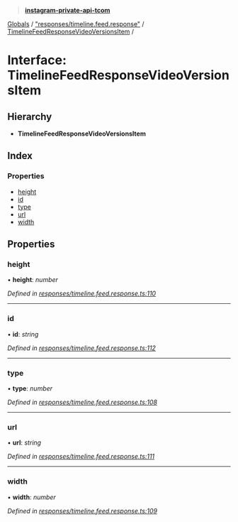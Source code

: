 > **[instagram-private-api-tcom](../README.md)**

[Globals](../README.md) / ["responses/timeline.feed.response"](../modules/_responses_timeline_feed_response_.md) / [TimelineFeedResponseVideoVersionsItem](_responses_timeline_feed_response_.timelinefeedresponsevideoversionsitem.md) /

# Interface: TimelineFeedResponseVideoVersionsItem

## Hierarchy

* **TimelineFeedResponseVideoVersionsItem**

## Index

### Properties

* [height](_responses_timeline_feed_response_.timelinefeedresponsevideoversionsitem.md#height)
* [id](_responses_timeline_feed_response_.timelinefeedresponsevideoversionsitem.md#id)
* [type](_responses_timeline_feed_response_.timelinefeedresponsevideoversionsitem.md#type)
* [url](_responses_timeline_feed_response_.timelinefeedresponsevideoversionsitem.md#url)
* [width](_responses_timeline_feed_response_.timelinefeedresponsevideoversionsitem.md#width)

## Properties

###  height

• **height**: *number*

*Defined in [responses/timeline.feed.response.ts:110](https://github.com/cuonglnhust/instagram-private-api-tcom/blob/3e16058/src/responses/timeline.feed.response.ts#L110)*

___

###  id

• **id**: *string*

*Defined in [responses/timeline.feed.response.ts:112](https://github.com/cuonglnhust/instagram-private-api-tcom/blob/3e16058/src/responses/timeline.feed.response.ts#L112)*

___

###  type

• **type**: *number*

*Defined in [responses/timeline.feed.response.ts:108](https://github.com/cuonglnhust/instagram-private-api-tcom/blob/3e16058/src/responses/timeline.feed.response.ts#L108)*

___

###  url

• **url**: *string*

*Defined in [responses/timeline.feed.response.ts:111](https://github.com/cuonglnhust/instagram-private-api-tcom/blob/3e16058/src/responses/timeline.feed.response.ts#L111)*

___

###  width

• **width**: *number*

*Defined in [responses/timeline.feed.response.ts:109](https://github.com/cuonglnhust/instagram-private-api-tcom/blob/3e16058/src/responses/timeline.feed.response.ts#L109)*